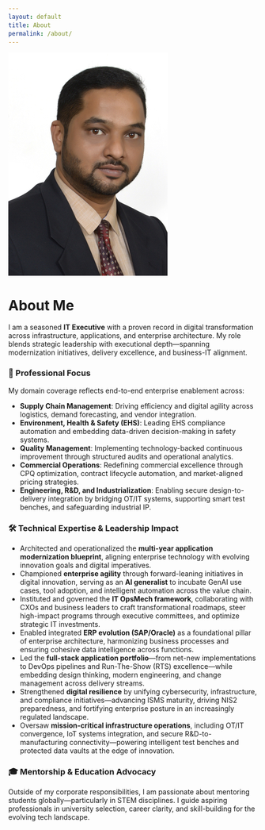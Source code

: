 ```yaml
---
layout: default
title: About
permalink: /about/
---
```


<img src="/assets/img/senthil.jpg" alt="Senthil Kumar" class="profile" />

# About Me

I am a seasoned **IT Executive** with a proven record in digital transformation across infrastructure, applications, and enterprise architecture. My role blends strategic leadership with executional depth—spanning modernization initiatives, delivery excellence, and business-IT alignment.

### 💼 Professional Focus

My domain coverage reflects end-to-end enterprise enablement across:

- **Supply Chain Management**: Driving efficiency and digital agility across logistics, demand forecasting, and vendor integration.
- **Environment, Health & Safety (EHS)**: Leading EHS compliance automation and embedding data-driven decision-making in safety systems.
- **Quality Management**: Implementing technology-backed continuous improvement through structured audits and operational analytics.
- **Commercial Operations**: Redefining commercial excellence through CPQ optimization, contract lifecycle automation, and market-aligned pricing strategies.
- **Engineering, R&D, and Industrialization**: Enabling secure design-to-delivery integration by bridging OT/IT systems, supporting smart test benches, and safeguarding industrial IP.

### 🛠️ Technical Expertise & Leadership Impact

- Architected and operationalized the **multi-year application modernization blueprint**, aligning enterprise technology with evolving innovation goals and digital imperatives.
- Championed **enterprise agility** through forward-leaning initiatives in digital innovation, serving as an **AI generalist** to incubate GenAI use cases, tool adoption, and intelligent automation across the value chain.
- Instituted and governed the **IT OpsMech framework**, collaborating with CXOs and business leaders to craft transformational roadmaps, steer high-impact programs through executive committees, and optimize strategic IT investments.
- Enabled integrated **ERP evolution (SAP/Oracle)** as a foundational pillar of enterprise architecture, harmonizing business processes and ensuring cohesive data intelligence across functions.
- Led the **full-stack application portfolio**—from net-new implementations to DevOps pipelines and Run-The-Show (RTS) excellence—while embedding design thinking, modern engineering, and change management across delivery streams.
- Strengthened **digital resilience** by unifying cybersecurity, infrastructure, and compliance initiatives—advancing ISMS maturity, driving NIS2 preparedness, and fortifying enterprise posture in an increasingly regulated landscape.
- Oversaw **mission-critical infrastructure operations**, including OT/IT convergence, IoT systems integration, and secure R&D-to-manufacturing connectivity—powering intelligent test benches and protected data vaults at the edge of innovation.

### 🎓 Mentorship & Education Advocacy

Outside of my corporate responsibilities, I am passionate about mentoring students globally—particularly in STEM disciplines. I guide aspiring professionals in university selection, career clarity, and skill-building for the evolving tech landscape.
